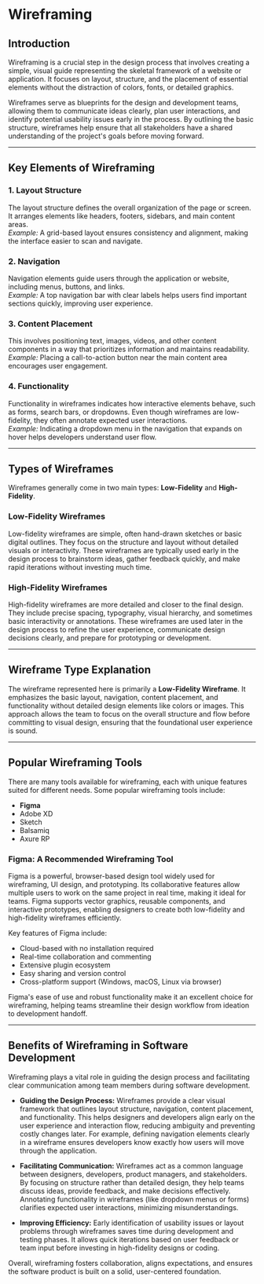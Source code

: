 # Wireframing

## Introduction

Wireframing is a crucial step in the design process that involves creating a simple, visual guide representing the skeletal framework of a website or application. It focuses on layout, structure, and the placement of essential elements without the distraction of colors, fonts, or detailed graphics.

Wireframes serve as blueprints for the design and development teams, allowing them to communicate ideas clearly, plan user interactions, and identify potential usability issues early in the process. By outlining the basic structure, wireframes help ensure that all stakeholders have a shared understanding of the project's goals before moving forward.

---

## Key Elements of Wireframing

### 1. Layout Structure  
The layout structure defines the overall organization of the page or screen. It arranges elements like headers, footers, sidebars, and main content areas.  
*Example:* A grid-based layout ensures consistency and alignment, making the interface easier to scan and navigate.

### 2. Navigation  
Navigation elements guide users through the application or website, including menus, buttons, and links.  
*Example:* A top navigation bar with clear labels helps users find important sections quickly, improving user experience.

### 3. Content Placement  
This involves positioning text, images, videos, and other content components in a way that prioritizes information and maintains readability.  
*Example:* Placing a call-to-action button near the main content area encourages user engagement.

### 4. Functionality  
Functionality in wireframes indicates how interactive elements behave, such as forms, search bars, or dropdowns. Even though wireframes are low-fidelity, they often annotate expected user interactions.  
*Example:* Indicating a dropdown menu in the navigation that expands on hover helps developers understand user flow.

---

## Types of Wireframes

Wireframes generally come in two main types: **Low-Fidelity** and **High-Fidelity**.

### Low-Fidelity Wireframes  
Low-fidelity wireframes are simple, often hand-drawn sketches or basic digital outlines. They focus on the structure and layout without detailed visuals or interactivity. These wireframes are typically used early in the design process to brainstorm ideas, gather feedback quickly, and make rapid iterations without investing much time.

### High-Fidelity Wireframes  
High-fidelity wireframes are more detailed and closer to the final design. They include precise spacing, typography, visual hierarchy, and sometimes basic interactivity or annotations. These wireframes are used later in the design process to refine the user experience, communicate design decisions clearly, and prepare for prototyping or development.

---

## Wireframe Type Explanation

The wireframe represented here is primarily a **Low-Fidelity Wireframe**. It emphasizes the basic layout, navigation, content placement, and functionality without detailed design elements like colors or images. This approach allows the team to focus on the overall structure and flow before committing to visual design, ensuring that the foundational user experience is sound.

---

## Popular Wireframing Tools

There are many tools available for wireframing, each with unique features suited for different needs. Some popular wireframing tools include:

- **Figma**  
- Adobe XD  
- Sketch  
- Balsamiq  
- Axure RP  

### Figma: A Recommended Wireframing Tool

Figma is a powerful, browser-based design tool widely used for wireframing, UI design, and prototyping. Its collaborative features allow multiple users to work on the same project in real time, making it ideal for teams. Figma supports vector graphics, reusable components, and interactive prototypes, enabling designers to create both low-fidelity and high-fidelity wireframes efficiently.

Key features of Figma include:  
- Cloud-based with no installation required  
- Real-time collaboration and commenting  
- Extensive plugin ecosystem  
- Easy sharing and version control  
- Cross-platform support (Windows, macOS, Linux via browser)

Figma's ease of use and robust functionality make it an excellent choice for wireframing, helping teams streamline their design workflow from ideation to development handoff.

---

## Benefits of Wireframing in Software Development

Wireframing plays a vital role in guiding the design process and facilitating clear communication among team members during software development.

- **Guiding the Design Process:** Wireframes provide a clear visual framework that outlines layout structure, navigation, content placement, and functionality. This helps designers and developers align early on the user experience and interaction flow, reducing ambiguity and preventing costly changes later. For example, defining navigation elements clearly in a wireframe ensures developers know exactly how users will move through the application.

- **Facilitating Communication:** Wireframes act as a common language between designers, developers, product managers, and stakeholders. By focusing on structure rather than detailed design, they help teams discuss ideas, provide feedback, and make decisions effectively. Annotating functionality in wireframes (like dropdown menus or forms) clarifies expected user interactions, minimizing misunderstandings.

- **Improving Efficiency:** Early identification of usability issues or layout problems through wireframes saves time during development and testing phases. It allows quick iterations based on user feedback or team input before investing in high-fidelity designs or coding.

Overall, wireframing fosters collaboration, aligns expectations, and ensures the software product is built on a solid, user-centered foundation.

